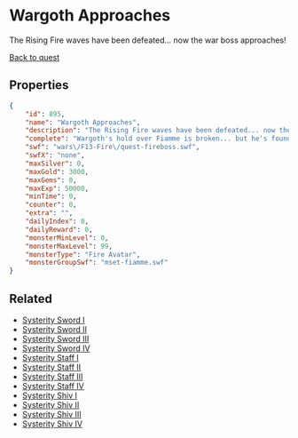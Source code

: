 # Wargoth Approaches

The Rising Fire waves have been defeated... now the war boss approaches!

[Back to quest](../quests.md)

## Properties

```json
{
    "id": 895,
    "name": "Wargoth Approaches",
    "description": "The Rising Fire waves have been defeated... now the war boss approaches!",
    "complete": "Wargoth's hold over Fiamme is broken... but he's found a new toy to play with!",
    "swf": "wars\/F13-Fire\/quest-fireboss.swf",
    "swfX": "none",
    "maxSilver": 0,
    "maxGold": 3000,
    "maxGems": 0,
    "maxExp": 50000,
    "minTime": 0,
    "counter": 0,
    "extra": "",
    "dailyIndex": 0,
    "dailyReward": 0,
    "monsterMinLevel": 0,
    "monsterMaxLevel": 99,
    "monsterType": "Fire Avatar",
    "monsterGroupSwf": "mset-fiamme.swf"
}
```

## Related

- [Systerity Sword I](../items/6795-systerity-sword-i.md)
- [Systerity Sword II](../items/6796-systerity-sword-ii.md)
- [Systerity Sword III](../items/6797-systerity-sword-iii.md)
- [Systerity Sword IV](../items/6798-systerity-sword-iv.md)
- [Systerity Staff I](../items/6799-systerity-staff-i.md)
- [Systerity Staff II](../items/6800-systerity-staff-ii.md)
- [Systerity Staff III](../items/6801-systerity-staff-iii.md)
- [Systerity Staff IV](../items/6802-systerity-staff-iv.md)
- [Systerity Shiv I](../items/6803-systerity-shiv-i.md)
- [Systerity Shiv II](../items/6804-systerity-shiv-ii.md)
- [Systerity Shiv III](../items/6805-systerity-shiv-iii.md)
- [Systerity Shiv IV](../items/6806-systerity-shiv-iv.md)

